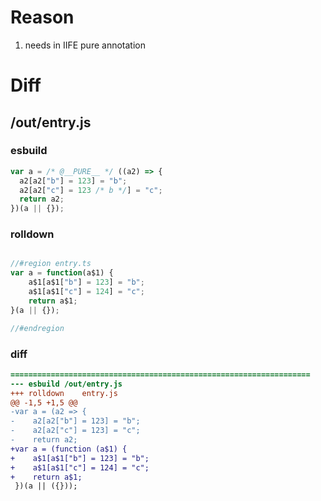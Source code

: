 # Reason
1. needs in IIFE pure annotation
# Diff
## /out/entry.js
### esbuild
```js
var a = /* @__PURE__ */ ((a2) => {
  a2[a2["b"] = 123] = "b";
  a2[a2["c"] = 123 /* b */] = "c";
  return a2;
})(a || {});
```
### rolldown
```js

//#region entry.ts
var a = function(a$1) {
	a$1[a$1["b"] = 123] = "b";
	a$1[a$1["c"] = 124] = "c";
	return a$1;
}(a || {});

//#endregion
```
### diff
```diff
===================================================================
--- esbuild	/out/entry.js
+++ rolldown	entry.js
@@ -1,5 +1,5 @@
-var a = (a2 => {
-    a2[a2["b"] = 123] = "b";
-    a2[a2["c"] = 123] = "c";
-    return a2;
+var a = (function (a$1) {
+    a$1[a$1["b"] = 123] = "b";
+    a$1[a$1["c"] = 124] = "c";
+    return a$1;
 })(a || ({}));

```